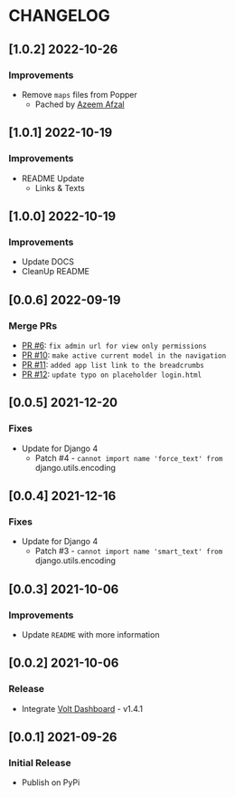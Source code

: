 # CHANGELOG

## [1.0.2] 2022-10-26
### Improvements

- Remove `maps` files from Popper 
  - Pached by [Azeem Afzal](https://github.com/divergentsigns)

## [1.0.1] 2022-10-19
### Improvements

- README Update
  - Links & Texts 

## [1.0.0] 2022-10-19
### Improvements

- Update DOCS
- CleanUp README 

## [0.0.6] 2022-09-19
### Merge PRs

- [PR #6](https://github.com/app-generator/django-admin-volt/pull/6): `fix admin url for view only permissions`
- [PR #10](https://github.com/app-generator/django-admin-volt/pull/10): `make active current model in the navigation`
- [PR #11](https://github.com/app-generator/django-admin-volt/pull/11): `added app list link to the breadcrumbs`
- [PR #12](https://github.com/app-generator/django-admin-volt/pull/12): `update typo on placeholder login.html`


## [0.0.5] 2021-12-20
### Fixes

- Update for Django 4
  - Patch #4 - `cannot import name 'force_text' from` django.utils.encoding 

## [0.0.4] 2021-12-16
### Fixes

- Update for Django 4
  - Patch #3 - `cannot import name 'smart_text' from` django.utils.encoding 

## [0.0.3] 2021-10-06
### Improvements

- Update `README` with more information

## [0.0.2] 2021-10-06
### Release

- Integrate [Volt Dashboard](https://themesberg.com/product/admin-dashboard/volt-bootstrap-5-dashboard) - v1.4.1

## [0.0.1] 2021-09-26
### Initial Release

- Publish on PyPi
